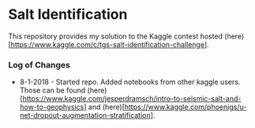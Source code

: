 # Salt Identification
This repository provides my solution to the Kaggle contest hosted (here)[https://www.kaggle.com/c/tgs-salt-identification-challenge].

### Log of Changes
- 8-1-2018 - Started repo.  Added notebooks from other kaggle users.  Those can be found (here)[https://www.kaggle.com/jesperdramsch/intro-to-seismic-salt-and-how-to-geophysics] and (here)[https://www.kaggle.com/phoenigs/u-net-dropout-augmentation-stratification]. 
